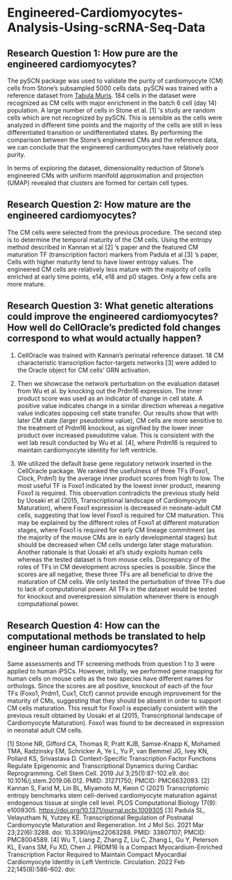 # Engineered-Cardiomyocytes-Analysis-Using-scRNA-Seq-Data

## Research Question 1: How pure are the engineered cardiomyocytes? ##
The pySCN package was used to validate the purity of cardiomyocyte (CM) cells from Stone’s subsampled 5000 cells data. pySCN was trained with a reference dataset from [Tabula Muris](https://www.czbiohub.org/tabula-muris/). 
184 cells in the dataset were recognized as CM cells with major enrichment in the batch 6 cell (day 14) population. A large number of cells in Stone et al. \[1\] 's study are random cells which are not recognized by pySCN. This is sensible as the cells were analyzed in different time points and the majority of the cells are still in less differentiated transition or undifferentiated states. By performing the comparison between the Stone’s engineered CMs and the reference data, we can conclude that the engineered cardiomyocytes have relatively poor purity. 

In terms of exploring the dataset, dimensionality reduction of Stone’s engineered CMs with uniform manifold approximation and projection (UMAP) revealed that clusters are formed for certain cell types. 


## Research Question 2: How mature are the engineered cardiomyocytes? ##
The CM cells were selected from the previous procedure. The second step is to determine the temporal maturity of the CM cells. Using the entropy method described in Kannan et al [2] ’s paper and the featured CM maturation TF (transcription factor) markers from Padula et al [3] ’s paper, 
Cells with higher maturity tend to have lower entropy values. The engineered CM cells are relatively less mature with the majority of cells enriched at early time points, e14, e18 and p0 stages. Only a few cells are more mature.


## Research Question 3: What genetic alterations could improve the engineered cardiomyocytes? How well do CellOracle’s predicted fold changes correspond to what would actually happen? ##
1) CellOracle was trained with Kannan’s perinatal reference dataset. 18 CM characteristic transcription factor-targets networks [3] were added to the Oracle object for CM cells’ GRN activation.

2) Then we showcase the network perturbation on the evaluation dataset from Wu et al. by knocking out the Prdm16 expression. The inner product score was used as an indicator of change in cell state. A positive value indicates change in a similar direction whereas a negative value indicates opposing cell state transfer. Our results show that with later CM state (larger pseudotime value), CM cells are more sensitive to the treatment of Prdm16 knockout, as signified by the lower inner product over increased pseudotime value. This is consistent with the wet lab result conducted by Wu et al. [4], where Prdm16 is required to maintain cardiomyocyte identity for left ventricle. 

3) We utilized the default base gene regulatory network inserted in the CellOracle package. We ranked the usefulness of three TFs (Foxo1, Clock, Prdm1) by the average inner product scores from high to low. The most useful TF is Foxo1 indicated by the lowest inner product, meaning Foxo1 is required. This observation contradicts the previous study held by Uosaki et al (2015, Transcriptional landscape of Cardiomyocyte Maturation), where Foxo1 expression is decreased in neonate-adult CM cells, suggesting that low level Foxo1 is required for CM maturation. This may be explained by the different roles of Foxo1 at different maturation stages, where Foxo1 is required for early CM lineage commitment (as the majority of the mouse CMs are in early developmental stages) but should be decreased when CM cells undergo later stage maturation. Another rationale is that Uosaki et al’s study exploits human cells whereas the tested dataset is from mouse cells. Discrepancy of the roles of TFs in CM development across species is possible. Since the scores are all negative, these three TFs are all beneficial to drive the maturation of CM cells. We only tested the perturbation of three TFs due to lack of computational power. All TFs in the dataset would be tested for knockout and overexpression simulation whenever there is enough computational power.


## Research Question 4: How can the computational methods be translated to help engineer human cardiomyocytes? ##
Same assessments and TF screening methods from question 1 to 3 were applied to human iPSCs. However, initially, we performed gene mapping for human cells on mouse cells as the two species have different names for orthologs. 
Since the scores are all positive, knockout of each of the four TFs (Foxo1, Prdm1, Cux1, Ctcf) cannot provide enough improvement for the maturity of CMs, suggesting that they should be absent in order to support CM cells maturation. This result for Foxo1 is especially consistent with the previous result obtained by Uosaki et al (2015, Transcriptional landscape of Cardiomyocyte Maturation). Foxo1 was found to be decreased in expression in neonatal adult CM cells.


\[1\] Stone NR, Gifford CA, Thomas R, Pratt KJB, Samse-Knapp K, Mohamed TMA, Radzinsky EM, Schricker A, Ye L, Yu P, van Bemmel JG, Ivey KN, Pollard KS, Srivastava D. Context-Specific Transcription Factor Functions Regulate Epigenomic and Transcriptional Dynamics during Cardiac Reprogramming. Cell Stem Cell. 2019 Jul 3;25(1):87-102.e9. doi: 10.1016/j.stem.2019.06.012. PMID: 31271750; PMCID: PMC6632093.
\[2\] Kannan S, Farid M, Lin BL, Miyamoto M, Kwon C (2021) Transcriptomic entropy benchmarks stem cell-derived cardiomyocyte maturation against endogenous tissue at single cell level. PLOS Computational Biology 17(9): e1009305. https://doi.org/10.1371/journal.pcbi.1009305
\[3\] Padula SL, Velayutham N, Yutzey KE. Transcriptional Regulation of Postnatal Cardiomyocyte Maturation and Regeneration. Int J Mol Sci. 2021 Mar 23;22(6):3288. doi: 10.3390/ijms22063288. PMID: 33807107; PMCID: PMC8004589.
\[4\] Wu T, Liang Z, Zhang Z, Liu C, Zhang L, Gu Y, Peterson KL, Evans SM, Fu XD, Chen J. PRDM16 Is a Compact Myocardium-Enriched Transcription Factor Required to Maintain Compact Myocardial Cardiomyocyte Identity in Left Ventricle. Circulation. 2022 Feb 22;145(8):586-602. doi:
